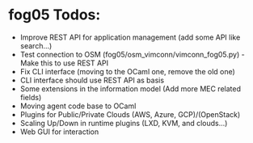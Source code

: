 # fog05 Todos:

- Improve REST API for application management (add some API like search...)
- Test connection to OSM (fog05/osm_vimconn/vimconn_fog05.py) - Make this to use REST API
- Fix CLI interface (moving to the OCaml one, remove the old one)
- CLI interface should use REST API as basis
- Some extensions in the information model (Add more MEC related fields)
- Moving agent code base to OCaml
- Plugins for Public/Private Clouds (AWS, Azure, GCP)/(OpenStack)
- Scaling Up/Down in runtime plugins (LXD, KVM, and clouds...)
- Web GUI for interaction
